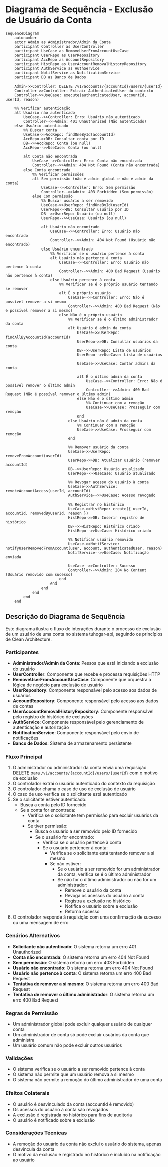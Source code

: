 # Diagrama de Sequência - Exclusão de Usuário da Conta

```mermaid
sequenceDiagram
    autonumber
    actor Admin as Administrador/Admin da Conta
    participant Controller as UserController
    participant UseCase as RemoveUserFromAccountUseCase
    participant UserRepo as UserRepository
    participant AccRepo as AccountRepository
    participant HistRepo as UserAccountRemovalHistoryRepository
    participant AuthService as AuthService
    participant NotifService as NotificationService
    participant DB as Banco de Dados
    
    Admin->>Controller: DELETE /v1/accounts/{accountId}/users/{userId}
    Controller->>Controller: Extrair AuthenticatedUser do contexto
    Controller->>UseCase: execute(authenticatedUser, accountId, userId, reason)
    
    %% Verificar autenticação
    alt Usuário não autenticado
        UseCase-->>Controller: Erro: Usuário não autenticado
        Controller-->>Admin: 401 Unauthorized (Não autenticado)
    else Usuário autenticado
        %% Buscar conta
        UseCase->>AccRepo: findOneById(accountId)
        AccRepo->>DB: Consultar conta por ID
        DB-->>AccRepo: Conta (ou null)
        AccRepo-->>UseCase: Conta (ou null)
        
        alt Conta não encontrada
            UseCase-->>Controller: Erro: Conta não encontrada
            Controller-->>Admin: 404 Not Found (Conta não encontrada)
        else Conta encontrada
            %% Verificar permissões
            alt Sem permissão (não é admin global e não é admin da conta)
                UseCase-->>Controller: Erro: Sem permissão
                Controller-->>Admin: 403 Forbidden (Sem permissão)
            else Com permissão
                %% Buscar usuário a ser removido
                UseCase->>UserRepo: findOneById(userId)
                UserRepo->>DB: Consultar usuário por ID
                DB-->>UserRepo: Usuário (ou null)
                UserRepo-->>UseCase: Usuário (ou null)
                
                alt Usuário não encontrado
                    UseCase-->>Controller: Erro: Usuário não encontrado
                    Controller-->>Admin: 404 Not Found (Usuário não encontrado)
                else Usuário encontrado
                    %% Verificar se o usuário pertence à conta
                    alt Usuário não pertence à conta
                        UseCase-->>Controller: Erro: Usuário não pertence à conta
                        Controller-->>Admin: 400 Bad Request (Usuário não pertence à conta)
                    else Usuário pertence à conta
                        %% Verificar se é o próprio usuário tentando se remover
                        alt É o próprio usuário
                            UseCase-->>Controller: Erro: Não é possível remover a si mesmo
                            Controller-->>Admin: 400 Bad Request (Não é possível remover a si mesmo)
                        else Não é o próprio usuário
                            %% Verificar se é o último administrador da conta
                            alt Usuário é admin da conta
                                UseCase->>UserRepo: findAllByAccountId(accountId)
                                UserRepo->>DB: Consultar usuários da conta
                                DB-->>UserRepo: Lista de usuários
                                UserRepo-->>UseCase: Lista de usuários
                                
                                UseCase->>UseCase: Contar admins da conta
                                
                                alt É o último admin da conta
                                    UseCase-->>Controller: Erro: Não é possível remover o último admin
                                    Controller-->>Admin: 400 Bad Request (Não é possível remover o último admin)
                                else Não é o último admin
                                    %% Continuar com a remoção
                                    UseCase->>UseCase: Prosseguir com remoção
                                end
                            else Usuário não é admin da conta
                                %% Continuar com a remoção
                                UseCase->>UseCase: Prosseguir com remoção
                            end
                            
                            %% Remover usuário da conta
                            UseCase->>UserRepo: removeFromAccount(userId)
                            UserRepo->>DB: Atualizar usuário (remover accountId)
                            DB-->>UserRepo: Usuário atualizado
                            UserRepo-->>UseCase: Usuário atualizado
                            
                            %% Revogar acesso do usuário à conta
                            UseCase->>AuthService: revokeAccountAccess(userId, accountId)
                            AuthService-->>UseCase: Acesso revogado
                            
                            %% Registrar no histórico
                            UseCase->>HistRepo: create({ userId, accountId, removedByUserId, reason })
                            HistRepo->>DB: Inserir registro de histórico
                            DB-->>HistRepo: Histórico criado
                            HistRepo-->>UseCase: Histórico criado
                            
                            %% Notificar usuário removido
                            UseCase->>NotifService: notifyUserRemovedFromAccount(user, account, authenticatedUser, reason)
                            NotifService-->>UseCase: Notificação enviada
                            
                            UseCase-->>Controller: Sucesso
                            Controller-->>Admin: 204 No Content (Usuário removido com sucesso)
                        end
                    end
                end
            end
        end
    end
```

## Descrição do Diagrama de Sequência

Este diagrama ilustra o fluxo de interações durante o processo de exclusão de um usuário de uma conta no sistema tuhogar-api, seguindo os princípios de Clean Architecture.

### Participantes
- **Administrador/Admin da Conta**: Pessoa que está iniciando a exclusão do usuário
- **UserController**: Componente que recebe e processa requisições HTTP
- **RemoveUserFromAccountUseCase**: Componente que orquestra a lógica de negócio para exclusão de usuário
- **UserRepository**: Componente responsável pelo acesso aos dados de usuários
- **AccountRepository**: Componente responsável pelo acesso aos dados de contas
- **UserAccountRemovalHistoryRepository**: Componente responsável pelo registro do histórico de exclusões
- **AuthService**: Componente responsável pelo gerenciamento de autenticação e autorização
- **NotificationService**: Componente responsável pelo envio de notificações
- **Banco de Dados**: Sistema de armazenamento persistente

### Fluxo Principal
1. O administrador ou administrador da conta envia uma requisição DELETE para `/v1/accounts/{accountId}/users/{userId}` com o motivo da exclusão
2. O controlador extrai o usuário autenticado do contexto da requisição
3. O controlador chama o caso de uso de exclusão de usuário
4. O caso de uso verifica se o solicitante está autenticado
5. Se o solicitante estiver autenticado:
   - Busca a conta pelo ID fornecido
   - Se a conta for encontrada:
     - Verifica se o solicitante tem permissão para excluir usuários da conta
     - Se tiver permissão:
       - Busca o usuário a ser removido pelo ID fornecido
       - Se o usuário for encontrado:
         - Verifica se o usuário pertence à conta
         - Se o usuário pertencer à conta:
           - Verifica se o solicitante está tentando remover a si mesmo
           - Se não estiver:
             - Se o usuário a ser removido for um administrador da conta, verifica se é o último administrador
             - Se não for o último administrador ou não for um administrador:
               - Remove o usuário da conta
               - Revoga os acessos do usuário à conta
               - Registra a exclusão no histórico
               - Notifica o usuário sobre a exclusão
               - Retorna sucesso
6. O controlador responde à requisição com uma confirmação de sucesso ou uma mensagem de erro

### Cenários Alternativos
- **Solicitante não autenticado**: O sistema retorna um erro 401 Unauthorized
- **Conta não encontrada**: O sistema retorna um erro 404 Not Found
- **Sem permissão**: O sistema retorna um erro 403 Forbidden
- **Usuário não encontrado**: O sistema retorna um erro 404 Not Found
- **Usuário não pertence à conta**: O sistema retorna um erro 400 Bad Request
- **Tentativa de remover a si mesmo**: O sistema retorna um erro 400 Bad Request
- **Tentativa de remover o último administrador**: O sistema retorna um erro 400 Bad Request

### Regras de Permissão
- Um administrador global pode excluir qualquer usuário de qualquer conta
- Um administrador de conta só pode excluir usuários da conta que administra
- Um usuário comum não pode excluir outros usuários

### Validações
- O sistema verifica se o usuário a ser removido pertence à conta
- O sistema não permite que um usuário remova a si mesmo
- O sistema não permite a remoção do último administrador de uma conta

### Efeitos Colaterais
- O usuário é desvinculado da conta (accountId é removido)
- Os acessos do usuário à conta são revogados
- A exclusão é registrada no histórico para fins de auditoria
- O usuário é notificado sobre a exclusão

### Considerações Técnicas
- A remoção do usuário da conta não exclui o usuário do sistema, apenas desvincula da conta
- O motivo da exclusão é registrado no histórico e incluído na notificação ao usuário
